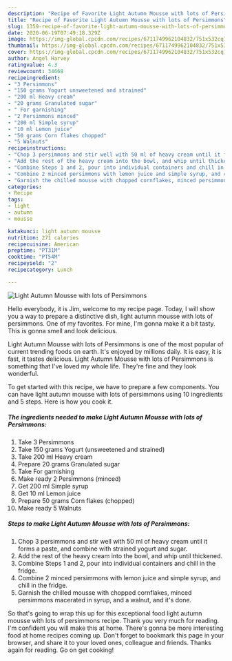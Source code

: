 ```yaml
---
description: "Recipe of Favorite Light Autumn Mousse with lots of Persimmons"
title: "Recipe of Favorite Light Autumn Mousse with lots of Persimmons"
slug: 1359-recipe-of-favorite-light-autumn-mousse-with-lots-of-persimmons
date: 2020-06-19T07:49:18.329Z
image: https://img-global.cpcdn.com/recipes/6711749962104832/751x532cq70/light-autumn-mousse-with-lots-of-persimmons-recipe-main-photo.jpg
thumbnail: https://img-global.cpcdn.com/recipes/6711749962104832/751x532cq70/light-autumn-mousse-with-lots-of-persimmons-recipe-main-photo.jpg
cover: https://img-global.cpcdn.com/recipes/6711749962104832/751x532cq70/light-autumn-mousse-with-lots-of-persimmons-recipe-main-photo.jpg
author: Angel Harvey
ratingvalue: 4.3
reviewcount: 34668
recipeingredient:
- "3 Persimmons"
- "150 grams Yogurt unsweetened and strained"
- "200 ml Heavy cream"
- "20 grams Granulated sugar"
- " For garnishing"
- "2 Persimmons minced"
- "200 ml Simple syrup"
- "10 ml Lemon juice"
- "50 grams Corn flakes chopped"
- "5 Walnuts"
recipeinstructions:
- "Chop 3 persimmons and stir well with 50 ml of heavy cream until it forms a paste, and combine with strained yogurt and sugar."
- "Add the rest of the heavy cream into the bowl, and whip until thickened."
- "Combine Steps 1 and 2, pour into individual containers and chill in the fridge."
- "Combine 2 minced persimmons with lemon juice and simple syrup, and chill in the fridge."
- "Garnish the chilled mousse with chopped cornflakes, minced persimmons macerated in syrup, and a walnut, and it&#39;s done."
categories:
- Recipe
tags:
- light
- autumn
- mousse

katakunci: light autumn mousse 
nutrition: 271 calories
recipecuisine: American
preptime: "PT31M"
cooktime: "PT54M"
recipeyield: "2"
recipecategory: Lunch

---
```



![Light Autumn Mousse with lots of Persimmons](https://img-global.cpcdn.com/recipes/6711749962104832/751x532cq70/light-autumn-mousse-with-lots-of-persimmons-recipe-main-photo.jpg)

Hello everybody, it is Jim, welcome to my recipe page. Today, I will show you a way to prepare a distinctive dish, light autumn mousse with lots of persimmons. One of my favorites. For mine, I'm gonna make it a bit tasty. This is gonna smell and look delicious.

Light Autumn Mousse with lots of Persimmons is one of the most popular of current trending foods on earth. It's enjoyed by millions daily. It is easy, it is fast, it tastes delicious. Light Autumn Mousse with lots of Persimmons is something that I've loved my whole life. They're fine and they look wonderful.




To get started with this recipe, we have to prepare a few components. You can have light autumn mousse with lots of persimmons using 10 ingredients and 5 steps. Here is how you cook it.

<!--inarticleads1-->

##### The ingredients needed to make Light Autumn Mousse with lots of Persimmons:

1. Take 3 Persimmons
1. Take 150 grams Yogurt (unsweetened and strained)
1. Take 200 ml Heavy cream
1. Prepare 20 grams Granulated sugar
1. Take  For garnishing
1. Make ready 2 Persimmons (minced)
1. Get 200 ml Simple syrup
1. Get 10 ml Lemon juice
1. Prepare 50 grams Corn flakes (chopped)
1. Make ready 5 Walnuts




<!--inarticleads2-->

##### Steps to make Light Autumn Mousse with lots of Persimmons:

1. Chop 3 persimmons and stir well with 50 ml of heavy cream until it forms a paste, and combine with strained yogurt and sugar.
1. Add the rest of the heavy cream into the bowl, and whip until thickened.
1. Combine Steps 1 and 2, pour into individual containers and chill in the fridge.
1. Combine 2 minced persimmons with lemon juice and simple syrup, and chill in the fridge.
1. Garnish the chilled mousse with chopped cornflakes, minced persimmons macerated in syrup, and a walnut, and it&#39;s done.




So that's going to wrap this up for this exceptional food light autumn mousse with lots of persimmons recipe. Thank you very much for reading. I'm confident you will make this at home. There's gonna be more interesting food at home recipes coming up. Don't forget to bookmark this page in your browser, and share it to your loved ones, colleague and friends. Thanks again for reading. Go on get cooking!
